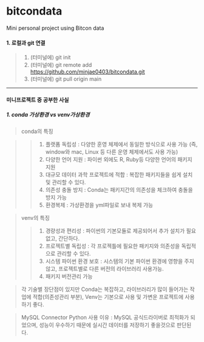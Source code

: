# bitcondata
Mini personal project using Bitcon data

#### 1. 로컬과 git 연결
> 1. (터미널에) git init
> 2. (터미널에) git remote add https://github.com/minjae0403/bitcondata.git
> 3. (터미널에) git pull origin main



---
#### 미니프로젝트 중 공부한 사실
##### 1. conda 가상환경 vs venv가상환경

> conda의 특징

>> 1. 플랫폼 독립성 : 다양한 훈영 체제에서 동일한 방식으로 사용 가능 (즉, window와 mac, Linux 등 다른 운영 체제에서도 사용 가능)
>> 2. 다양한 언어 지원 : 파이썬 외에도 R, Ruby등 다양한 언어의 패키지 지원
>> 3. 대규모 데이터 과학 프로젝트에 적합 : 복잡한 패키지들을 쉽게 설치 및 관리할 수 있다.
>> 4. 의존성 충돌 방지 : Conda는 패키지간의 의존성을 체크하여 충돌을 방지 가능
>> 5. 환경복제 : 가상환경을 yml파일로 보내 복제 가능

> venv의 특징
>>1. 경량성과 편리성 : 파이썬의 기본모듈로 제공되어서 추가 설치가 필요 없고, 간단하다.
>> 2. 프로젝트별 독립성 : 각 프로젝틀에 필요한 패키지와 의존성을 독립적으로 관리할 수 있다.
>> 3. 시스템 파이썬 환경 보호 : 시스템의 기본 파이썬 환경에 영향을 주지 않고, 프로젝트별로 다른 버전의 라이브러리 사용가능.
>> 4. 패키지 버전관리 가능

> 각 기술별 장단점이 있지만 Conda는 복잡하고, 라이브러리가 많이 들어가는 작업에 적합(의존성관리 부분), Venv는 기본으로 사용 및 가변운 프로젝트에 사용하기 좋다.

> MySQL Connector Python 사용 이유 : MySQL 공식드라이버로 최적화가 되었으며, 성능이 우수하기 때문에 실시간 데이터를 저장하기 좋을것으로 판단된다.